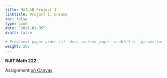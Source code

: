 ```yaml
---
title: MATLAB Project 1
linktitle: Project 1, Onramp
toc: false
type: book
date: "2021-01-05"
draft: false

# Prev/next pager order (if `docs_section_pager` enabled in `params.toml`)
weight: 205
---
```


__NJIT Math 222__ 

Assignment [on Canvas](https://njit.instructure.com/courses/22634/assignments/207551?module_item_id=703980).

